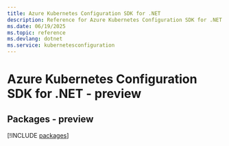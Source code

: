 ```yaml
---
title: Azure Kubernetes Configuration SDK for .NET
description: Reference for Azure Kubernetes Configuration SDK for .NET
ms.date: 06/19/2025
ms.topic: reference
ms.devlang: dotnet
ms.service: kubernetesconfiguration
---
```

# Azure Kubernetes Configuration SDK for .NET - preview
## Packages - preview
[!INCLUDE [packages](kubernetes-configuration-index.md)]